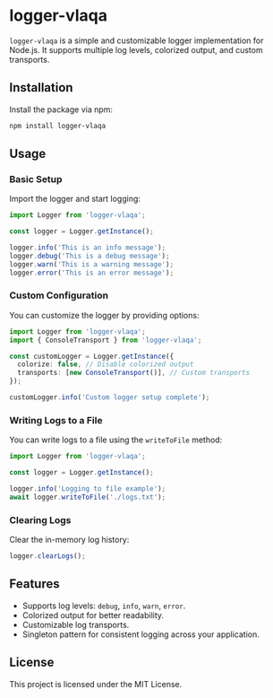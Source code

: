 # logger-vlaqa

`logger-vlaqa` is a simple and customizable logger implementation for Node.js. It supports multiple log levels, colorized output, and custom transports.

## Installation

Install the package via npm:

```bash
npm install logger-vlaqa
```

## Usage

### Basic Setup

Import the logger and start logging:

```ts
import Logger from 'logger-vlaqa';

const logger = Logger.getInstance();

logger.info('This is an info message');
logger.debug('This is a debug message');
logger.warn('This is a warning message');
logger.error('This is an error message');
```

### Custom Configuration

You can customize the logger by providing options:

```ts
import Logger from 'logger-vlaqa';
import { ConsoleTransport } from 'logger-vlaqa';

const customLogger = Logger.getInstance({
  colorize: false, // Disable colorized output
  transports: [new ConsoleTransport()], // Custom transports
});

customLogger.info('Custom logger setup complete');
```

### Writing Logs to a File

You can write logs to a file using the `writeToFile` method:

```ts
import Logger from 'logger-vlaqa';

const logger = Logger.getInstance();

logger.info('Logging to file example');
await logger.writeToFile('./logs.txt');
```

### Clearing Logs

Clear the in-memory log history:

```ts
logger.clearLogs();
```

## Features

- Supports log levels: `debug`, `info`, `warn`, `error`.
- Colorized output for better readability.
- Customizable log transports.
- Singleton pattern for consistent logging across your application.

## License

This project is licensed under the MIT License.
